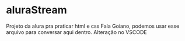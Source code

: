 # aluraStream
Projeto da alura pra praticar html e css
Fala Goiano, podemos usar esse arquivo  para conversar aqui dentro.
Alteração no VSCODE

